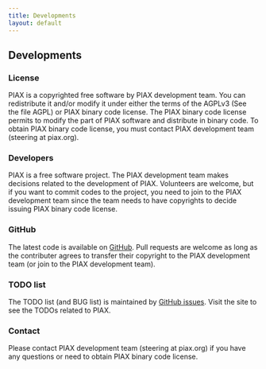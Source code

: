 ```yaml
---
title: Developments
layout: default
---
```

## Developments

### License
PIAX is a copyrighted free software by PIAX development team. You can redistribute it and/or modify it under either the terms of the
AGPLv3 (See the file AGPL) or PIAX binary code license. The PIAX binary code license permits to modify the part of PIAX software and distribute in binary code. To obtain PIAX binary code license, you must contact PIAX development team (steering at piax.org).


### Developers
PIAX is a free software project. The PIAX development team makes decisions related to the development of PIAX. Volunteers are welcome, but if you want to commit codes to the project, you need to join to the PIAX development team since the team needs to have copyrights to decide issuing PIAX binary code license.

### GitHub
The latest code is available on [GitHub](https://github.com/piax/piax). Pull requests are welcome as long as the contributer agrees to transfer their copyright to the PIAX development team (or join to the PIAX development team).

### TODO list
The TODO list (and BUG list) is maintained by [GitHub issues](https://github.com/piax/piax/issues). Visit the site to see the TODOs related to PIAX.

### Contact
Please contact PIAX development team (steering at piax.org) if you have any questions or need to obtain PIAX binary code license.
